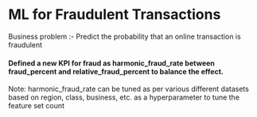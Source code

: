 # ML for Fraudulent Transactions
Business problem :- Predict the probability that an online transaction is fraudulent 

#### Defined a new KPI for fraud as harmonic_fraud_rate between fraud_percent and relative_fraud_percent to balance the effect. 
Note: harmonic_fraud_rate can be tuned as per various different datasets based on region, class, business, etc. as a hyperparameter to tune the feature set count 
